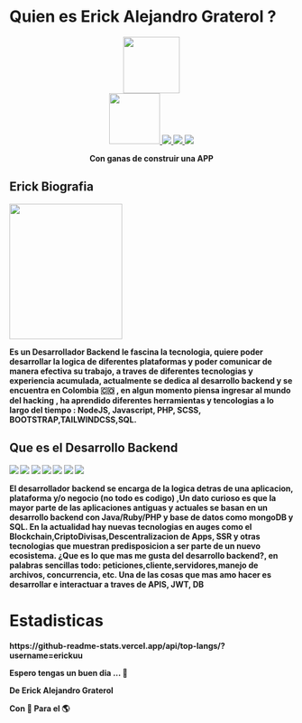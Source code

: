 # Quien es Erick Alejandro Graterol ?

<div id="header" align="center">
  <img src="https://media.giphy.com/media/gjrYDwbjnK8x36xZIO/giphy.gif" width="100"/>
  <div id="badges">
    <a href="https://twitter.com/erickgraterol8">
      <img src="https://img.shields.io/badge/Twitter-1DA1F2?style=for-the-badge&logo=twitter&logoColor=white" width="90px"/>
    </a>
    <a href="https://www.instagram.com/eirikr21">
      <img src="https://img.shields.io/badge/Instagram-E4405F?style=for-the-badge&logo=instagram&logoColor=white">
    </a>
    <a href="https://linkedin.com/in/erick-graterol-57b401223/">
      <img src="https://img.shields.io/badge/LinkedIn-0077B5?style=for-the-badge&logo=linkedin&logoColor=white">
    </a>  
    <a href="">
      <img src="https://img.shields.io/badge/GitHub-100000?style=for-the-badge&logo=github&logoColor=white">
    </a>
  </div>
  <p><strong>Con ganas de construir una APP<strong></p>
</div>

  <div id="content" align="left">
    <h2>Erick Biografia</h2>
    <div align="left" style="border-radius:200px">
     <img src="https://i.imgur.com/POrRrgK.jpg" align="center" width="200px"  height="240px">
    </div>
    
<p>
Es un <strong>Desarrollador Backend</strong> le fascina la tecnologia, quiere poder desarrollar la logica de diferentes plataformas y poder comunicar de manera efectiva su trabajo, a traves de diferentes tecnologias y experiencia acumulada, actualmente se dedica al desarrollo backend y se encuentra en Colombia 🇨🇴 , en algun momento piensa ingresar al mundo del hacking , ha aprendido diferentes herramientas y tencologias a lo largo del tiempo : NodeJS, Javascript, PHP, SCSS, BOOTSTRAP,TAILWINDCSS,SQL.
</p>    
<div id="tools">
<h2>Que es el Desarrollo Backend</h2>
<img src="https://img.shields.io/badge/JavaScript-F7DF1E?style=for-the-badge&logo=javascript&logoColor=black">
<img src="https://img.shields.io/badge/Node.js-43853D?style=for-the-badge&logo=node.js&logoColor=white">
<img src="	https://img.shields.io/badge/MySQL-00000F?style=for-the-badge&logo=mysql&logoColor=whit">
<img src="https://img.shields.io/badge/Heroku-430098?style=for-the-badge&logo=heroku&logoColor=white">
<img src="https://img.shields.io/badge/HTML5-E34F26?style=for-the-badge&logo=html5&logoColor=white">
<img src="https://img.shields.io/badge/CSS3-1572B6?style=for-the-badge&logo=css3&logoColor=white">
<img src="https://img.shields.io/badge/Sass-CC6699?style=for-the-badge&logo=sass&logoColor=white">
</div> 
<p>
El desarrollador backend se encarga de la logica detras de una aplicacion, plataforma y/o negocio (no todo es codigo) ,Un dato curioso es que la mayor parte de las aplicaciones antiguas y actuales  se basan en un desarrollo backend con Java/Ruby/PHP y base de datos como mongoDB y SQL. En la actualidad hay nuevas tecnologias en auges como el Blockchain,CriptoDivisas,Descentralizacion de Apps, SSR y otras tecnologias que muestran predisposicion a ser parte de un nuevo ecosistema.
¿Que es lo que mas me gusta del desarrollo backend?, en palabras sencillas todo: peticiones,cliente,servidores,manejo de archivos, concurrencia, etc. Una de las cosas que mas amo hacer es desarrollar e interactuar a traves de APIS, JWT, DB
</p>
    
</div>
<h1>Estadisticas</h1>
</div>
https://github-readme-stats.vercel.app/api/top-langs/?username=erickuu
<p>
Espero tengas un buen dia ... 🙏
</p>
<p>
De Erick Alejandro Graterol 
</p>
<p>
Con 💛 Para el 🌎
</p>



